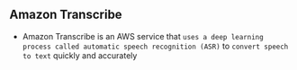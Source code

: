 ## Amazon Transcribe

- Amazon Transcribe is an AWS service that `uses a deep learning process called automatic speech recognition (ASR)` to `convert speech to text` quickly and accurately
